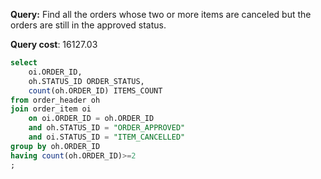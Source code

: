 **Query:** Find all the orders whose two or more items are canceled but the orders are still in the approved status.

**Query cost**: 16127.03

```sql
select
	oi.ORDER_ID,
	oh.STATUS_ID ORDER_STATUS,
	count(oh.ORDER_ID) ITEMS_COUNT
from order_header oh
join order_item oi
	on oi.ORDER_ID = oh.ORDER_ID
	and oh.STATUS_ID = "ORDER_APPROVED"
	and oi.STATUS_ID = "ITEM_CANCELLED"
group by oh.ORDER_ID
having count(oh.ORDER_ID)>=2
;
```
